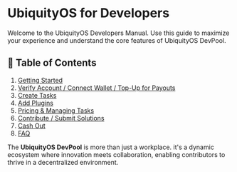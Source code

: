 # UbiquityOS for Developers

Welcome to the UbiquityOS Developers Manual. Use this guide to maximize your experience and understand the core features of UbiquityOS DevPool.

## 📖 **Table of Contents**

1. [Getting Started](broken-reference)
2. [Verify Account / Connect Wallet / Top-Up for Payouts](broken-reference)
3. [Create Tasks](broken-reference)
4. [Add Plugins](plugins/index.md)
5. [Pricing & Managing Tasks](broken-reference)
6. [Contribute / Submit Solutions](contribute-and-submit/index.md)
7. [Cash Out](cash-out/index.md)
8. [FAQ](faq/index.md)

The **UbiquityOS DevPool** is more than just a workplace. it's a dynamic ecosystem where innovation meets collaboration, enabling contributors to thrive in a decentralized environment.
